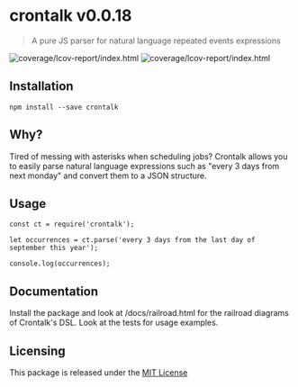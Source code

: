 # crontalk v0.0.18
> A pure JS parser for natural language repeated events expressions

![coverage/lcov-report/index.html](https://img.shields.io/badge/tests-passing-green.svg)
![coverage/lcov-report/index.html](https://img.shields.io/badge/coverage-68.32-green.svg)


## Installation

	npm install --save crontalk



## Why?

Tired of messing with asterisks when scheduling jobs? Crontalk allows you to easily parse natural language expressions such as "every 3 days from next monday" and convert them to a JSON structure.


## Usage

	const ct = require('crontalk');

	let occurrences = ct.parse('every 3 days from the last day of september this year');

	console.log(occurrences);




## Documentation

Install the package and look at /docs/railroad.html for the railroad diagrams of Crontalk's DSL.
Look at the tests for usage examples.



## Licensing

This package is released under the [MIT License](https://opensource.org/licenses/MIT)

